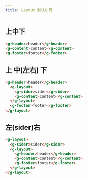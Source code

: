 ```yaml
---
title: Layout 默认布局
---
```


## 上中下
<ClientOnly>
  <layout-demos></layout-demos>
</ClientOnly>


```html
<g-header>header</g-header>
<g-content>content</g-content>
<g-footer>footer</g-footer>
```
## 上 中(左右) 下
<ClientOnly>
  <layout-sider></layout-sider>
</ClientOnly>

```html
<g-header>header</g-header>
  <g-layout>
    <g-sider>sider</g-sider>
    <g-content>content</g-content>
  </g-layout>
  <g-footer>footer</g-footer>
</g-layout>
```

## 左(sider)右
<ClientOnly>
  <layout-out-sider></layout-out-sider>
</ClientOnly>

```html
<g-layout>
  <g-sider>sider</g-sider>
  <g-layout>
    <g-header>header</g-header>
    <g-content>content</g-content>
    <g-footer>footer</g-footer>
  </g-layout>
</g-layout>
```

